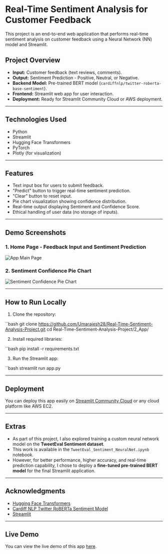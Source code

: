 # Real-Time Sentiment Analysis for Customer Feedback

This project is an end-to-end web application that performs real-time sentiment analysis on customer feedback using a Neural Network (NN) model and Streamlit.

## Project Overview

- **Input:** Customer feedback (text reviews, comments).
- **Output:** Sentiment Prediction - Positive, Neutral, or Negative.
- **Backend Model:** Pre-trained BERT model (`cardiffnlp/twitter-roberta-base-sentiment`).
- **Frontend:** Streamlit web app for user interaction.
- **Deployment:** Ready for Streamlit Community Cloud or AWS deployment.

---

## Technologies Used

- Python
- Streamlit
- Hugging Face Transformers
- PyTorch
- Plotly (for visualization)

---

## Features

- Text input box for users to submit feedback.
- "Predict" button to trigger real-time sentiment prediction.
- "Clear" button to reset input.
- Pie chart visualization showing confidence distribution.
- Real-time output displaying Sentiment and Confidence Score.
- Ethical handling of user data (no storage of inputs).

---

##  Demo Screenshots

### 1. Home Page - Feedback Input and Sentiment Prediction
![App Main Page](./2_App/app_main_page.png)

### 2. Sentiment Confidence Pie Chart
![Sentiment Confidence Pie Chart](./2_App/app_pie_chart.png)


---
##  How to Run Locally

1. Clone the repository:

``bash
   git clone https://github.com/Umarajesh28/Real-Time-Sentiment-Analysis-Project.git
   cd Real-Time-Sentiment-Analysis-Project/2_App/

2. Install required libraries:
   
``bash
   pip install -r requirements.txt

3. Run the Streamlit app:

``bash
   streamlit run app.py

---

##  Deployment

You can deploy this app easily on [Streamlit Community Cloud](https://streamlit.io/cloud) or any cloud platform like AWS EC2.

---

##  Extras

- As part of this project, I also explored training a custom neural network model on the **TweetEval Sentiment dataset**.
- This work is available in the `TweetEval_Sentiment_NeuralNet.ipynb` notebook.
- However, for better performance, higher accuracy, and real-time prediction capability, I chose to deploy a **fine-tuned pre-trained BERT model** for the final Streamlit application.

---

##  Acknowledgments

- [Hugging Face Transformers](https://huggingface.co/transformers/)
- [Cardiff NLP Twitter RoBERTa Sentiment Model](https://huggingface.co/cardiffnlp/twitter-roberta-base-sentiment)
- [Streamlit](https://streamlit.io/)

---
## Live Demo

You can view the live demo of this app [here](https://nxedwjbpeobwcfbyexavyp.streamlit.app/).



